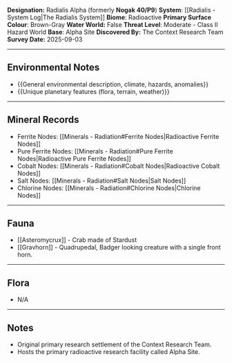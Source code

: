 **Designation:** Radialis Alpha (formerly **Nogak 40/P9**)
**System**: [[Radialis - System Log|The Radialis System]]
**Biome**: Radioactive
**Primary Surface Colour**: Brown-Gray
**Water World:** False
**Threat Level**: Moderate - Class II Hazard World
**Base**: Alpha Site
**Discovered By:** The Context Research Team
**Survey Date:** 2025-09-03

---
## Environmental Notes
- {{General environmental description, climate, hazards, anomalies}}
- {{Unique planetary features (flora, terrain, weather)}}
---
## Mineral Records
- Ferrite Nodes: [[Minerals - Radiation#Ferrite Nodes|Radioactive Ferrite Nodes]]
- Pure Ferrite Nodes: [[Minerals - Radiation#Pure Ferrite Nodes|Radioactive Pure Ferrite Nodes]]
- Cobalt Nodes: [[Minerals - Radiation#Cobalt Nodes|Radioactive Cobalt Nodes]]
- Salt Nodes: [[Minerals - Radiation#Salt Nodes|Salt Nodes]]
- Chlorine Nodes:  [[Minerals - Radiation#Chlorine Nodes|Chlorine Nodes]]
---
## Fauna
- [[Asteromycrux]] - Crab made of Stardust
- [[Gravhorn]] - Quadrupedal, Badger looking creature with a single front horn.
---
## Flora
- N/A
---
## Notes
- Original primary research settlement of the Context Research Team.
- Hosts the primary radioactive research facility called Alpha Site.
